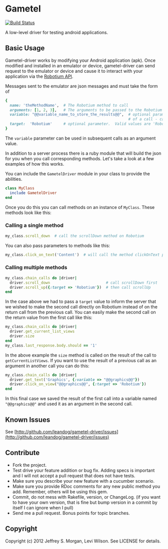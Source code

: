 # Gametel
[![Build Status](https://secure.travis-ci.org/leandog/gametel-driver.png?branch=master)](http://travis-ci.org/leandog/gametel-driver)

A low-level driver for testing android applications.

## Basic Usage

Gametel-driver works by modifying your Android application (apk).  Once modified and installed in an emulator or device, gametel-driver can send request to the emulator or device and cause it to interact with your application via the [Robotium API](http://code.google.com/p/robotium/).

Messages sent to the emulator are json messages and  must take the form of 

````ruby
{ 
  name: 'theMethodName',  # The Robotium method to call
  arguments: [1, 2, 3],   # The arguments to be passed to the Robotium method
  variable: "@@variable_name_to_store_the_results@@",  # optional parameter to store the results 
                                                       # of a call - can be used in subsequent calls
  target:  'Robotium'     # optional parameter.  Valid values are 'Robotium' or 'LastResultOrRobotium'
}
````

The `variable` parameter can be used in subsequent calls as an argument value.

In addition to a server process there is a ruby module that will build the json for you when you call corresponding methods.  Let's take a look at a few examples of how this works.

You can include the `GametelDriver` module in your class to provide the abilities.

````Ruby
class MyClass
  include GametelDriver
end
````

Once you do this you can call methods on an instance of `MyClass`.  These methods look like this:

### Calling a single method
````Ruby
my_class.scroll_down  # call the scrollDown method on Robotium
````

You can also pass parameters to methods like this:

````Ruby
my_class.click_on_text('Content')  # will call the method clickOnText passing 'Content'
````


### Calling multiple methods
````Ruby
my_class.chain_calls do |driver|
  driver.scroll_down                         # call scrollDown first
  driver.scroll_up({:target => 'Robotium'})  # then call scrollUp
end
````

In the case above we had to pass a `target` value to inform the server that we wished to make the second call directly on Robotium instead of on the return call from the previous call.  You can easily make the second call on the return value from the first call like this:

````Ruby
my_class.chain_calls do |driver|
  driver.get_current_list_views
  driver.size
end
my_class.last_response.body.should == '1'
````

In the above example the `size` method is called on the result of the call to `getCurrentListViews`.  If you want to use the result of a previous call as an argument in another call you can do this:


````Ruby
my_class.chain_calls do |driver|
  driver.get_text('Graphics', {:variable => "@@graphics@@"})
  driver.click_on_view("@@graphics@@", {:target => 'Robotium'})
end
````

In this final case we saved the result of the first call into a variable named `"@@graphics@@"` and used it as an argument in the second call.

## Known Issues

See [http://github.com/leandog/gametel-driver/issues](http://github.com/leandog/gametel-driver/issues)

## Contribute
 
* Fork the project.
* Test drive your feature addition or bug fix. Adding specs is important and I will not accept a pull request that does not have tests.
* Make sure you describe your new feature with a cucumber scenario.
* Make sure you provide RDoc comments for any new public method you add. Remember, others will be using this gem.
* Commit, do not mess with Rakefile, version, or ChangeLog.
  (if you want to have your own version, that is fine but bump version in a commit by itself I can ignore when I pull)
* Send me a pull request. Bonus points for topic branches.

## Copyright

Copyright (c) 2012 Jeffrey S. Morgan, Levi Wilson. See LICENSE for details.

